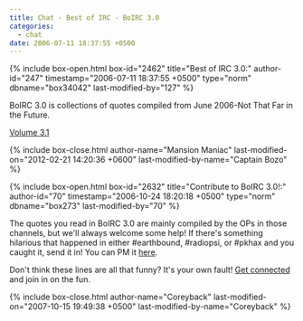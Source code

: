 ```yaml
---
title: Chat - Best of IRC - BoIRC 3.0
categories:
  - chat
date: 2006-07-11 18:37:55 +0500
---
```

{% include box-open.html box-id="2462" title="Best of IRC 3.0:" author-id="247" timestamp="2006-07-11 18:37:55 +0500" type="norm" dbname="box34042" last-modified-by="127" %}
<p>
BoIRC 3.0 is collections of quotes compiled from June 2006-Not That Far in the Future.
</p>
<p>
<a href="http://starmen.net/chat/boirc/volume3.1.html">Volume 3.1</a>
</p>
{% include box-close.html author-name="Mansion Maniac" last-modified-on="2012-02-21 14:20:36 +0600" last-modified-by-name="Captain Bozo" %}

{% include box-open.html box-id="2632" title="Contribute to BoIRC 3.0!:" author-id="70" timestamp="2006-10-24 18:20:18 +0500" type="norm" dbname="box273" last-modified-by="70" %}
<p>
The quotes you read in BoIRC 3.0 are mainly compiled by the OPs in those channels, but we'll always welcome some help! If there's something hilarious that happened in either #earthbound, #radiopsi, or #pkhax and you caught it, send it in! You can PM it <a href="http://forum.starmen.net/?t=ppost&toi=70">here</a>.
</p>
<p>
Don't think these lines are all that funny? It's your own fault! <a href="http://starmen.net/chat/getconnected.php">Get connected</a> and join in on the fun.
</p>
{% include box-close.html author-name="Coreyback" last-modified-on="2007-10-15 19:49:38 +0500" last-modified-by-name="Coreyback" %}
